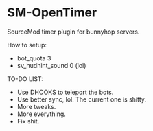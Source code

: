 SM-OpenTimer
============

SourceMod timer plugin for bunnyhop servers.

How to setup:

- bot_quota 3
- sv_hudhint_sound 0 (lol)

TO-DO LIST:

- Use DHOOKS to teleport the bots.
- Use better sync, lol. The current one is shitty.
- More tweaks.
- More everything.
- Fix shit.
